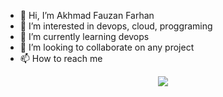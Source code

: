 - 👋 Hi, I’m Akhmad Fauzan Farhan
- 👀 I’m interested in devops, cloud, proggraming
- 🌱 I’m currently learning devops
- 💞️ I’m looking to collaborate on any project
- 📫 How to reach me 

<!---
TalentMastery/TalentMastery is a ✨ special ✨ repository because its `README.md` (this file) appears on your GitHub profile.
You can click the Preview link to take a look at your changes.
--->


<p align="center">
  <a href="https://skillicons.dev">
    <img src="https://skillicons.dev/icons?i=git,kubernetes,docker,ansible,aws,azure,gcp,github,githubactions,grafana,heroku,jenkins,netlify,nginx,openshift,openstack,prometheus,selenium,v,vercel,bash,cloudflare" />
  </a>
</p>

